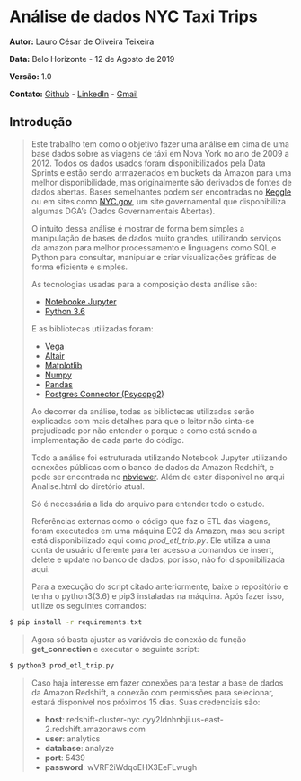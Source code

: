 # Análise de dados NYC Taxi Trips 

**Autor:** Lauro César de Oliveira Teixeira

**Data:** Belo Horizonte - 12 de Agosto de 2019 

**Versão:** 1.0

**Contato:** [Github](https://github.com/0lilauro) - [LinkedIn](https://www.linkedin.com/in/laurocoliveira) - [Gmail](0lilauro@gmail.com)

## Introdução

> Este trabalho tem como o objetivo fazer uma análise em cima de uma base dados sobre as viagens de táxi em Nova York no ano de 2009 a 2012. Todos os dados usados foram disponibilizados pela Data Sprints e estão sendo armazenados em buckets da Amazon para uma melhor disponibilidade, mas originalmente são derivados de fontes de dados abertas. Bases semelhantes podem ser encontradas no [Keggle](https://www.kaggle.com/) ou em sites como [NYC.gov](https://www1.nyc.gov/site/tlc/index.page), um site governamental que disponibiliza algumas DGA’s (Dados Governamentais Abertas).
>
> O intuito dessa análise é mostrar de forma bem simples a manipulação de bases de dados muito grandes, utilizando serviços da amazon para melhor processamento e linguagens como SQL e Python para consultar, manipular e criar visualizações gráficas de forma eficiente e simples.
>
> As tecnologias usadas para a composição desta análise são:  
> - [Notebooke Jupyter](https://jupyter.org/)
> - [Python 3.6](https://www.python.org/)
> 
> E as bibliotecas utilizadas foram:
> - [Vega](https://github.com/vega/ipyvega)
> - [Altair](https://altair-viz.github.io/index.html)
> - [Matplotlib](https://matplotlib.org/)
> - [Numpy](https://www.numpy.org/)
> - [Pandas](https://pandas.pydata.org/)
> - [Postgres Connector (Psycopg2)](https://pypi.org/project/psycopg2/)
>
> Ao decorrer da análise, todas as bibliotecas utilizadas serão explicadas com mais detalhes para que o leitor não sinta-se prejudicado por não entender o porque e como está sendo a implementação de cada parte do código.
>
> Todo a análise foi estruturada utilizando Notebook Jupyter utilizando conexões públicas com o banco de dados da Amazon Redshift, e pode ser encontrada no 
[nbviewer](https://nbviewer.jupyter.org/github/0lilauro/AnaliseNYC/blob/master/Analise%20NYC%20Taxi%20Trips%20.ipynb). Além de estar disponivel no arqui Analise.html do diretório atual.
>
> Só é necessária a lida do arquivo para entender todo o estudo.
>
> Referências externas como o código que faz o ETL das viagens, foram executados em uma máquina EC2 da Amazon, mas seu script está disponibilizado aqui como *prod_etl_trip.py*. Ele utiliza a uma conta de usuário diferente para ter acesso a comandos de insert, delete e update no banco de dados, por isso,
não foi disponibilizada aqui.
>
> Para a execução do script citado anteriormente, baixe o repositório e tenha o python3(3.6) e pip3 instaladas na máquina. Após fazer isso, utilize os seguintes comandos: 
```sh
$ pip install -r requirements.txt
```
>
> Agora só basta ajustar as variáveis de conexão da função **get_connection** e executar o seguinte script: 
```sh
$ python3 prod_etl_trip.py
```
>
> Caso haja interesse em fazer conexões para testar a base de dados da Amazon Redshift, a conexão com permissões para selecionar, estará disponível nos próximos 15 dias. Suas credenciais são:
>
>
> * **host**: redshift-cluster-nyc.cyy2ldnhnbji.us-east-2.redshift.amazonaws.com
> * **user**: analytics
> * **database**: analyze
> * **port**: 5439	
> * **password**: wVRF2iWdqoEHX3EeFLwugh

